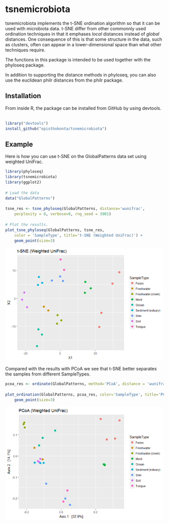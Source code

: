 <!-- README.md is generated from README.Rmd. Please edit that file -->
tsnemicrobiota
==============

tsnemicrobiota implements the t-SNE ordination algorithm so that it can be used with microbiota data. t-SNE differ from other commonnly used ordination techniques in that it emphases *local* distances instead of *global* distances. One consequence of this is that some structure in the data, such as clusters, often can appear in a lower-dimensional space than what other techniques require.

The functions in this package is intended to be used together with the phyloseq package.

In addition to supporting the distance methods in phyloseq, you can also use the euclidean philr distances from the philr package.

Installation
------------

From inside R, the package can be installed from GitHub by using devtools.

``` r

library("devtools")
install_github("opisthokonta/tsnemicrobiota")
```

Example
-------

Here is how you can use t-SNE on the GlobalPatterns data set using weighted UniFrac.

``` r
library(phyloseq)
library(tsnemicrobiota)
library(ggplot2)

# Load the data
data("GlobalPatterns")

tsne_res <- tsne_phyloseq(GlobalPatterns, distance='wunifrac',
    perplexity = 8, verbose=0, rng_seed = 3901)

# Plot the results.
plot_tsne_phyloseq(GlobalPatterns, tsne_res,
    color = 'SampleType', title='t-SNE (Weighted UniFrac)') +
    geom_point(size=3)
```

![](README-example1-1.png)

Compared with the results with PCoA we see that t-SNE better separates the samples from different SampleTypes.

``` r
pcoa_res <- ordinate(GlobalPatterns, method='PCoA', distance = 'wunifrac')

plot_ordination(GlobalPatterns, pcoa_res, color='SampleType', title='PCoA (Weighted UniFrac)') + 
    geom_point(size=3)
```

![](README-example2-1.png)
